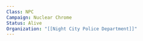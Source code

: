 ```yaml
---
Class: NPC
Campaign: Nuclear Chrome
Status: Alive
Organization: "[[Night City Police Department]]"
---
```

